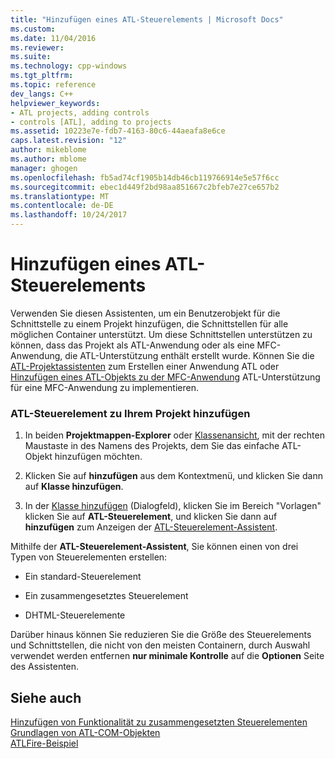 ```yaml
---
title: "Hinzufügen eines ATL-Steuerelements | Microsoft Docs"
ms.custom: 
ms.date: 11/04/2016
ms.reviewer: 
ms.suite: 
ms.technology: cpp-windows
ms.tgt_pltfrm: 
ms.topic: reference
dev_langs: C++
helpviewer_keywords:
- ATL projects, adding controls
- controls [ATL], adding to projects
ms.assetid: 10223e7e-fdb7-4163-80c6-44aeafa8e6ce
caps.latest.revision: "12"
author: mikeblome
ms.author: mblome
manager: ghogen
ms.openlocfilehash: fb5ad74cf1905b14db46cb119766914e5e57f6cc
ms.sourcegitcommit: ebec1d449f2bd98aa851667c2bfeb7e27ce657b2
ms.translationtype: MT
ms.contentlocale: de-DE
ms.lasthandoff: 10/24/2017
---
```

# <a name="adding-an-atl-control"></a>Hinzufügen eines ATL-Steuerelements
Verwenden Sie diesen Assistenten, um ein Benutzerobjekt für die Schnittstelle zu einem Projekt hinzufügen, die Schnittstellen für alle möglichen Container unterstützt. Um diese Schnittstellen unterstützen zu können, dass das Projekt als ATL-Anwendung oder als eine MFC-Anwendung, die ATL-Unterstützung enthält erstellt wurde. Können Sie die [ATL-Projektassistenten](../../atl/reference/atl-project-wizard.md) zum Erstellen einer Anwendung ATL oder [Hinzufügen eines ATL-Objekts zu der MFC-Anwendung](../../mfc/reference/adding-atl-support-to-your-mfc-project.md) ATL-Unterstützung für eine MFC-Anwendung zu implementieren.  
  
### <a name="to-add-an-atl-control-to-your-project"></a>ATL-Steuerelement zu Ihrem Projekt hinzufügen  
  
1.  In beiden **Projektmappen-Explorer** oder [Klassenansicht](http://msdn.microsoft.com/en-us/8d7430a9-3e33-454c-a9e1-a85e3d2db925), mit der rechten Maustaste in des Namens des Projekts, dem Sie das einfache ATL-Objekt hinzufügen möchten.  
  
2.  Klicken Sie auf **hinzufügen** aus dem Kontextmenü, und klicken Sie dann auf **Klasse hinzufügen**.  
  
3.  In der [Klasse hinzufügen](../../ide/add-class-dialog-box.md) (Dialogfeld), klicken Sie im Bereich "Vorlagen" klicken Sie auf **ATL-Steuerelement**, und klicken Sie dann auf **hinzufügen** zum Anzeigen der [ATL-Steuerelement-Assistent](../../atl/reference/atl-control-wizard.md).  
  
 Mithilfe der **ATL-Steuerelement-Assistent**, Sie können einen von drei Typen von Steuerelementen erstellen:  
  
-   Ein standard-Steuerelement  
  
-   Ein zusammengesetztes Steuerelement  
  
-   DHTML-Steuerelemente  
  
 Darüber hinaus können Sie reduzieren Sie die Größe des Steuerelements und Schnittstellen, die nicht von den meisten Containern, durch Auswahl verwendet werden entfernen **nur minimale Kontrolle** auf die **Optionen** Seite des Assistenten.  
  
## <a name="see-also"></a>Siehe auch  
 [Hinzufügen von Funktionalität zu zusammengesetzten Steuerelementen](../../atl/adding-functionality-to-the-composite-control.md)   
 [Grundlagen von ATL-COM-Objekten](../../atl/fundamentals-of-atl-com-objects.md)   
 [ATLFire-Beispiel](http://msdn.microsoft.com/en-us/5b2649f1-f45b-4cfb-9c4b-4d9459c26b09)

